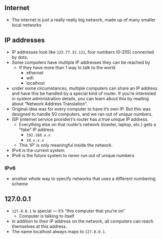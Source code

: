 ## Internet
- The internet is just a really really big network, made up of many smaller local networks

## IP addresses
- IP addresses look like `123.77.32.121`, four numbers (0-255) connected by dots.
- Some computers have multiple IP addresses they can be reached by
	- If they have more than 1 way to talk to the world 
		- ethernet
		- wifi
		- localhost
- under some circumstances, multiple computers can share an IP address and have this be handled by a special kind of router. If you’re interested in system administration details, you can learn about this by reading about “Network Address Translation”.
- Original idea was for every computer to have it’s own IP. But this was designed to handle 50 computers, and we ran out of unique numbers.
- ISP (internet service provider)‘s router has a true unique IP address.
	- Everything else on that router’s network (toaster, laptop, etc.) gets a “fake” IP address
		- `192.168.x.x`
		- `10.x.x.x`
	- This ‘IP’ is only meaningful inside the network.
- IPv4 is the current system
- IPv6 is the future system to never run out of unique numbers

### IPv6
- another whole way to specify networks that uses a different numbering scheme

## 127.0.0.1
- `127.0.0.1` is special — it’s “this computer that you’re on”
	- Computer is talking to itself
- In addition to their IP address on the network, all computers can reach themselves at this address.
- The name localhost always maps to `127.0.0.1`.